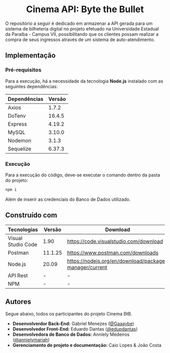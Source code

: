 <h1 align="center">
    <a>Cinema API: Byte the Bullet</a>
</h1>
O repositório a seguir é dedicado em armazenar a API gerada para um sistema de bilheteria digital no projeto efetuado na Universidade Estadual da Paraíba - Campus VII, possibilitando que os clientes possam realizar a compra de seus ingressos através de um sistema de auto-atendimento.

## Implementação


### Pré-requisitos

Para a execução, há a necessidade da tecnologia __Node.js__ instalado com as seguintes dependências:

| Dependências | Versão | 
|----------|--------|
| Axios | 1.7.2 |
| DoTenv | 16.4.5 |
| Express | 4.19.2 |
| MySQL | 3.10.0 |
| Nodemon | 3.1.3 |
| Sequelize | 6.37.3 |


### Execução

Para a execução do código, deve-se executar o comando dentro da pasta do projeto:

```cmd
npm i 
```

Além de inserir as credenciais do Banco de Dados utilizado.

## Construído com

| Tecnologias | Versão | Download |
|----------|--------|----------|
| Visual Studio Code| 1.90 | https://code.visualstudio.com/download |
| Postman | 11.1.25 | https://www.postman.com/downloads |
| Node.js | 20.09  | https://nodejs.org/en/download/package-manager/current |
| API Rest | - | - |
| NPM | - | - |


##  Autores

Segue abaixo, todos os participantes do projeto Cinema BtB.

* **Desenvolverdor Back-End:**  Gabriel Menezes  ([@Gaaaybe](https://github.com/Gaaaybe))
* **Desenvolvedor Front-End:**  Eduardo Dantas ([@edupdantas](https://github.com/edupdantas))
* **Desenvolvedora de Banco de Dados:** Anniely Medeiros ([@annielymariah](https://github.com/annielymariah))
* **Gerenciamento de projeto e documentação:** Caio Lopes & João Costa 
